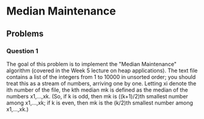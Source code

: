 # Median Maintenance

## Problems
### Question 1
The goal of this problem is to implement the "Median Maintenance" algorithm (covered in the Week 5 lecture on heap
applications). The text file contains a list of the integers from 1 to 10000 in unsorted order; you should treat this as
a stream of numbers, arriving one by one. Letting xi denote the ith number of the file, the kth median mk is defined as
the median of the numbers x1,…,xk. (So, if k is odd, then mk is ((k+1)/2)th smallest number among x1,…,xk; if k is even,
then mk is the (k/2)th smallest number among x1,…,xk.)